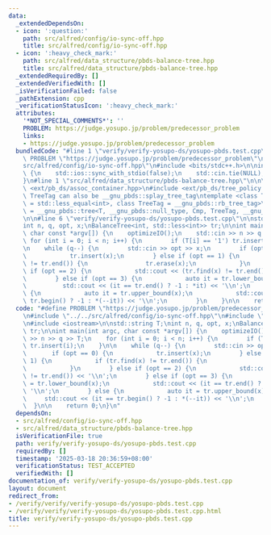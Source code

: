 ```yaml
---
data:
  _extendedDependsOn:
  - icon: ':question:'
    path: src/alfred/config/io-sync-off.hpp
    title: src/alfred/config/io-sync-off.hpp
  - icon: ':heavy_check_mark:'
    path: src/alfred/data_structure/pbds-balance-tree.hpp
    title: src/alfred/data_structure/pbds-balance-tree.hpp
  _extendedRequiredBy: []
  _extendedVerifiedWith: []
  _isVerificationFailed: false
  _pathExtension: cpp
  _verificationStatusIcon: ':heavy_check_mark:'
  attributes:
    '*NOT_SPECIAL_COMMENTS*': ''
    PROBLEM: https://judge.yosupo.jp/problem/predecessor_problem
    links:
    - https://judge.yosupo.jp/problem/predecessor_problem
  bundledCode: "#line 1 \"verify/verify-yosupo-ds/yosupo-pbds.test.cpp\"\n#define\
    \ PROBLEM \"https://judge.yosupo.jp/problem/predecessor_problem\"\n\n#line 1 \"\
    src/alfred/config/io-sync-off.hpp\"\n#include <bits/stdc++.h>\n\ninline void optimizeIO(void)\
    \ {\n    std::ios::sync_with_stdio(false);\n    std::cin.tie(NULL), std::cout.tie(NULL);\n\
    }\n#line 1 \"src/alfred/data_structure/pbds-balance-tree.hpp\"\n\n\n\n#include\
    \ <ext/pb_ds/assoc_container.hpp>\n#include <ext/pb_ds/tree_policy.hpp>\n\n//\
    \ TreeTag can also be __gnu_pbds::splay_tree_tag\ntemplate <class T, class Cmp\
    \ = std::less_equal<int>, class TreeTag = __gnu_pbds::rb_tree_tag>\nusing BalanceTree\
    \ = __gnu_pbds::tree<T, __gnu_pbds::null_type, Cmp, TreeTag, __gnu_pbds::tree_order_statistics_node_update>;\n\
    \n\n#line 6 \"verify/verify-yosupo-ds/yosupo-pbds.test.cpp\"\n\nstd::string T;\n\
    int n, q, opt, x;\nBalanceTree<int, std::less<int>> tr;\n\nint main(int argc,\
    \ char const *argv[]) {\n    optimizeIO();\n    std::cin >> n >> q >> T;\n   \
    \ for (int i = 0; i < n; i++) {\n        if (T[i] == '1') tr.insert(i);\n    }\n\
    \n    while (q--) {\n        std::cin >> opt >> x;\n        if (opt == 0) {\n\
    \            tr.insert(x);\n        } else if (opt == 1) {\n            if (tr.find(x)\
    \ != tr.end()) {\n                tr.erase(x);\n            }\n        } else\
    \ if (opt == 2) {\n            std::cout << (tr.find(x) != tr.end()) << '\\n';\n\
    \        } else if (opt == 3) {\n            auto it = tr.lower_bound(x);\n  \
    \          std::cout << (it == tr.end() ? -1 : *it) << '\\n';\n        } else\
    \ {\n            auto it = tr.upper_bound(x);\n            std::cout << (it ==\
    \ tr.begin() ? -1 : *(--it)) << '\\n';\n        }\n    }\n\n    return 0;\n}\n"
  code: "#define PROBLEM \"https://judge.yosupo.jp/problem/predecessor_problem\"\n\
    \n#include \"../../src/alfred/config/io-sync-off.hpp\"\n#include \"../../src/alfred/data_structure/pbds-balance-tree.hpp\"\
    \n#include <iostream>\n\nstd::string T;\nint n, q, opt, x;\nBalanceTree<int, std::less<int>>\
    \ tr;\n\nint main(int argc, char const *argv[]) {\n    optimizeIO();\n    std::cin\
    \ >> n >> q >> T;\n    for (int i = 0; i < n; i++) {\n        if (T[i] == '1')\
    \ tr.insert(i);\n    }\n\n    while (q--) {\n        std::cin >> opt >> x;\n \
    \       if (opt == 0) {\n            tr.insert(x);\n        } else if (opt ==\
    \ 1) {\n            if (tr.find(x) != tr.end()) {\n                tr.erase(x);\n\
    \            }\n        } else if (opt == 2) {\n            std::cout << (tr.find(x)\
    \ != tr.end()) << '\\n';\n        } else if (opt == 3) {\n            auto it\
    \ = tr.lower_bound(x);\n            std::cout << (it == tr.end() ? -1 : *it) <<\
    \ '\\n';\n        } else {\n            auto it = tr.upper_bound(x);\n       \
    \     std::cout << (it == tr.begin() ? -1 : *(--it)) << '\\n';\n        }\n  \
    \  }\n\n    return 0;\n}\n"
  dependsOn:
  - src/alfred/config/io-sync-off.hpp
  - src/alfred/data_structure/pbds-balance-tree.hpp
  isVerificationFile: true
  path: verify/verify-yosupo-ds/yosupo-pbds.test.cpp
  requiredBy: []
  timestamp: '2025-03-18 20:36:59+08:00'
  verificationStatus: TEST_ACCEPTED
  verifiedWith: []
documentation_of: verify/verify-yosupo-ds/yosupo-pbds.test.cpp
layout: document
redirect_from:
- /verify/verify/verify-yosupo-ds/yosupo-pbds.test.cpp
- /verify/verify/verify-yosupo-ds/yosupo-pbds.test.cpp.html
title: verify/verify-yosupo-ds/yosupo-pbds.test.cpp
---
```

